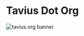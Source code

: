 # Tavius Dot Org

![tavius.org banner](https://github.com/Jachaplin/tavius-org/blob/master/client/public/images/tavius-org-screenshot-banner.png)
